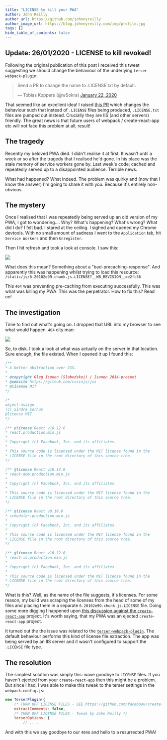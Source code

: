 ```yaml
---
title: "LICENSE to kill your PWA"
author: John Reilly
author_url: https://github.com/johnnyreilly
author_image_url: https://blog.johnnyreilly.com/img/profile.jpg
tags: []
hide_table_of_contents: false
---
```

## Update: 26/01/2020 - LICENSE to kill revoked!

 Following the original publication of this post I received this tweet suggesting we should change the behaviour of the underlying `terser-webpack-plugin`:

> Send a PR to change the name to .LICENSE.txt by default.
> 
> — Tobias Koppers (@wSokra) [January 22, 2020](<https://twitter.com/wSokra/status/1220069497660411904?ref_src=twsrc%5Etfw>)

<script async="" src="https://platform.twitter.com/widgets.js" charSet="utf-8"></script>

That seemed like an excellent idea! I raised [this PR](<https://github.com/webpack-contrib/terser-webpack-plugin/pull/210>) which changes the behaviour such that instead of `.LICENSE` files being produced, `.LICENSE.txt` files are pumped out instead. Crucially they are IIS (and other servers) friendly. The great news is that future users of webpack / create-react-app etc will not face this problem at all; result!

## The tragedy

Recently my beloved PWA died. I didn't realise it at first. It wasn't until a week or so after the tragedy that I realised he'd gone. In his place was the stale memory of service workers gone by. Last week's code; cached and repeatedly served up to a disappointed audience. Terrible news.

What had happened? What indeed. The problem was quirky and (now that I know the answer) I'm going to share it with you. Because it's entirely non-obvious.

## The mystery

Once I realised that I was repeatedly being served up an old version of my PWA, I got to wondering.... Why? What's happening? What's wrong? What did I do? I felt bad. I stared at the ceiling. I sighed and opened my Chrome devtools. With no small amount of sadness I went to the `Application` tab, hit `Service Workers` and then `Unregister`.

Then I hit refresh and took a look at console. I saw this:

![](https://4.bp.blogspot.com/-nWKzYl8ffN8/XidQp44KPdI/AAAAAAAATSc/XsYpCMXSUk4CqcP82JKd1PGBmVYJp3YTACPcBGAYYCw/s640/LICENSE%2Bcannot%2Bbe%2Bcached.png)

What does this mean? Something about a "bad-precaching-response". And apparently this was happening whilst trying to load this resource: `/static/js/6.20102e99.chunk.js.LICENSE?__WB_REVISION__=e2fc36`

This `404` was preventing pre-caching from executing successfully. This was what was killing my PWA. This was the perpetrator. How to fix this? Read on!

## The investigation

Time to find out what's going on. I dropped that URL into my browser to see what would happen. `404` city man:

![](https://3.bp.blogspot.com/-B-49bVwTF5o/XidQ4jSUaEI/AAAAAAAATSg/X53fRFl8meE0oDD09L7PdeB0PgUmnh12QCLcBGAsYHQ/s400/LICENSE%2Bfile%2Bscrewing%2Bme%2Bover.png)

So, to disk. I took a look at what was actually on the server in that location. Sure enough, the file existed. When I opened it up I found this:

```js
/**
* A better abstraction over CSS.
*
* @copyright Oleg Isonen (Slobodskoi) / Isonen 2014-present
* @website https://github.com/cssinjs/jss
* @license MIT
*/
 
/*
object-assign
(c) Sindre Sorhus
@license MIT
*/
 
/** @license React v16.12.0
* react.production.min.js
*
* Copyright (c) Facebook, Inc. and its affiliates.
*
* This source code is licensed under the MIT license found in the
* LICENSE file in the root directory of this source tree.
*/
 
/** @license React v16.12.0
* react-dom.production.min.js
*
* Copyright (c) Facebook, Inc. and its affiliates.
*
* This source code is licensed under the MIT license found in the
* LICENSE file in the root directory of this source tree.
*/
 
/** @license React v0.18.0
* scheduler.production.min.js
*
* Copyright (c) Facebook, Inc. and its affiliates.
*
* This source code is licensed under the MIT license found in the
* LICENSE file in the root directory of this source tree.
*/
 
/** @license React v16.12.0
* react-is.production.min.js
*
* Copyright (c) Facebook, Inc. and its affiliates.
*
* This source code is licensed under the MIT license found in the
* LICENSE file in the root directory of this source tree.
*/
```

What is this? Well, as the name of the file suggests, it's licenses. For some reason, my build was scraping the licenses from the head of some of my files and placing them in a separate `6.20102e99.chunk.js.LICENSE` file. Doing some more digging I happened upon [this discussion against the `create-react-app`](<https://github.com/facebook/create-react-app/issues/6441>) project. It's worth saying, that my PWA was an ejected `create-react-app` project.

It turned out the the issue was related to the [`terser-webpack-plugin`](<https://github.com/webpack-contrib/terser-webpack-plugin>). The default behaviour performs this kind of license file extraction. The app was being served by an IIS server and it wasn't configured to support the `.LICENSE` file type.

## The resolution

The simplest solution was simply this: wave goodbye to `LICENSE` files. If you haven't ejected from your `create-react-app` then this might be a problem. But since I had, I was able to make this tweak to the terser settings in the `webpack.config.js`:

```js
new TerserPlugin({
    /* TURN OFF LICENSE FILES - SEE https://github.com/facebook/create-react-app/issues/6441 */
    extractComments: false,
    /* TURN OFF LICENSE FILES - Tweak by John Reilly */
    terserOptions: {
        // ....
```

And with this we say goodbye to our `404`s and hello to a resurrected PWA!


